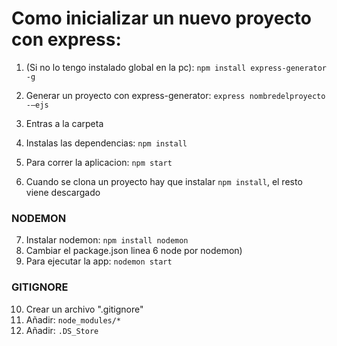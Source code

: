 # Como inicializar un nuevo proyecto con express:
1. (Si no lo tengo instalado global en la pc): `npm install express-generator -g `

2. Generar un proyecto con express-generator: `express nombredelproyecto -—ejs`

3. Entras a la carpeta

4. Instalas las dependencias: `npm install`

5. Para correr la aplicacion: `npm start`

6. Cuando se clona un proyecto hay que instalar `npm install`, el resto viene descargado

### NODEMON
7. Instalar nodemon: `npm install nodemon`
8. Cambiar el package.json linea 6 node por nodemon)
9. Para ejecutar la app: `nodemon start`

### GITIGNORE
10. Crear un archivo ".gitignore"
11. Añadir: `node_modules/*`
12. Añadir: `.DS_Store`
